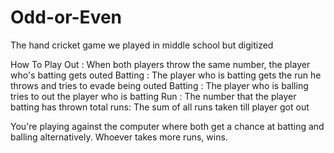 # Odd-or-Even
The hand cricket game we played in middle school but digitized

How To Play
Out : When both players throw the same number, the player who's batting gets outed
Batting : The player who is batting gets the run he throws and tries to evade being outed
Batting : The player who is balling tries to out the player who is batting
Run : The number that the player batting has thrown
total runs: The sum of all runs taken till player got out

You're playing against the computer where both get a chance at batting and balling alternatively.
Whoever takes more runs, wins.
